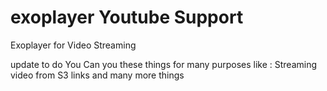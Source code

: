 # exoplayer Youtube Support

Exoplayer for Video Streaming

update to do
You Can you these things for many purposes like : Streaming video from S3 links and many more things
